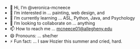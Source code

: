 - 👋 Hi, I’m @veronica-mcneece
- 👀 I’m interested in ... painting, web design, and 
- 🌱 I’m currently learning ... ASL, Python, Java, and Psychology
- 💞️ I’m looking to collaborate on ... anything
- 📫 How to reach me ... mcneece01@allegheny.edu
- 😄 Pronouns: ... she/her
- ⚡ Fun fact: ... I saw Hozier this summer and cried, hard. 

<!---
veronica-mcneece/veronica-mcneece is a ✨ special ✨ repository because its `README.md` (this file) appears on your GitHub profile.
You can click the Preview link to take a look at your changes.
--->
